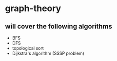 # graph-theory
## will cover the following algorithms

* BFS
* DFS
* topological sort
* Dijkstra's algorithm (SSSP problem)
